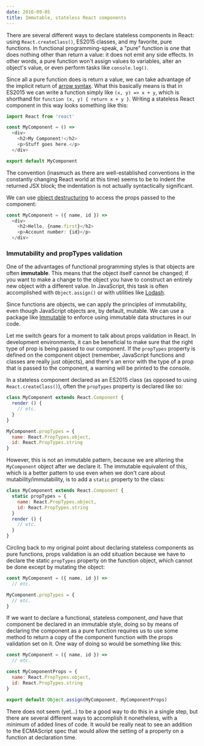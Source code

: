 ```yaml
---
date: 2016-09-05
title: Immutable, stateless React components
---
```

There are several different ways to declare stateless components in React: using `React.createClass()`, ES2015 classes, and my favorite, pure functions. In functional programming-speak, a "pure" function is one that does nothing other than return a value: it does not emit any side effects. In other words, a pure function won't assign values to variables, alter an object's value, or even perform tasks like `console.log()`.

Since all a pure function does is return a value, we can take advantage of the implicit return of [arrow syntax](https://developer.mozilla.org/en-US/docs/Web/JavaScript/Reference/Functions/Arrow_functions). What this basically means is that in ES2015 we can write a function simply like `(x, y) => x + y`, which is shorthand for `function (x, y) { return x + y }`. Writing a stateless React component in this way looks something like this:

```javascript
import React from 'react'

const MyComponent = () =>
  <div>
    <h2>My Component!</h2>
    <p>Stuff goes here.</p>
  </div>

export default MyComponent
```

The convention (inasmuch as there are well-established conventions in the constantly changing React world at this time) seems to be to indent the returned JSX block; the indentation is not actually syntactically significant.

We can use [object destructuring](https://developer.mozilla.org/en-US/docs/Web/JavaScript/Reference/Operators/Destructuring_assignment) to access the props passed to the component:

```javascript
const MyComponent = ({ name, id }) =>
  <div>
    <h2>Hello, {name.first}</h2>
    <p>Account number: {id}</p>
  </div>
```

### Immutability and propTypes validation

One of the advantages of functional programming styles is that objects are often **immutable**. This means that the object itself cannot be changed; if you want to make a change to the object you have to construct an entirely new object with a different value. In JavaScript, this task is often accomplished with `Object.assign()` or with utilities like [Lodash](https://lodash.com/).

Since functions are objects, we can apply the principles of immutability, even though JavaScript objects are, by default, mutable. We can use a package like [Immutable](https://facebook.github.io/immutable-js/) to enforce using immutable data structures in our code.

Let me switch gears for a moment to talk about props validation in React. In development environments, it can be beneficial to make sure that the right type of prop is being passed to our component. If the `propTypes` property is defined on the component object (remember, JavaScript functions and classes are really just objects), and there's an error with the type of a prop that is passed to the component, a warning will be printed to the console.

In a stateless component declared as an ES2015 class (as opposed to using `React.createClass()`), often the `propTypes` property is declared like so:

```javascript
class MyComponent extends React.Component {
  render () {
    // etc.
  }
}

MyComponent.propTypes = {
  name: React.PropTypes.object,
  id: React.PropTypes.string
}
```

However, this is not an immutable pattern, because we are altering the `MyComponent` object after we declare it. The immutable equivalent of this, which is a better pattern to use even when we don't care about mutability/immutability, is to add a `static` property to the class:

```javascript
class MyComponent extends React.Component {
  static propTypes = {
    name: React.PropTypes.object,
    id: React.PropTypes.string
  }
  render () {
    // etc.
  }
}
```

Circling back to my original point about declaring stateless components as pure functions, props validation is an odd situation because we have to declare the static `propTypes` property on the function object, which cannot be done except by mutating the object:

```javascript
const MyComponent = ({ name, id }) =>
  // etc.

MyComponent.propTypes = {
  // etc.
}
```

If we want to declare a functional, stateless component, *and* have that component be declared in an immutable style, doing so by means of declaring the component as a pure function requires us to use some method to return a copy of the component function with the props validation set on it. One way of doing so would be something like this:

```javascript
const MyComponent = ({ name, id }) =>
  // etc.

const MyComponentProps = {
  name: React.PropTypes.object,
  id: React.PropTypes.string
}

export default Object.assign(MyComponent, MyComponentProps)
```

There does not seem (yet…) to be a good way to do this in a single step, but there are several different ways to accomplish it nonetheless, with a minimum of added lines of code. It would be really neat to see an addition to the ECMAScript spec that would allow the setting of a property on a function at declaration time.

